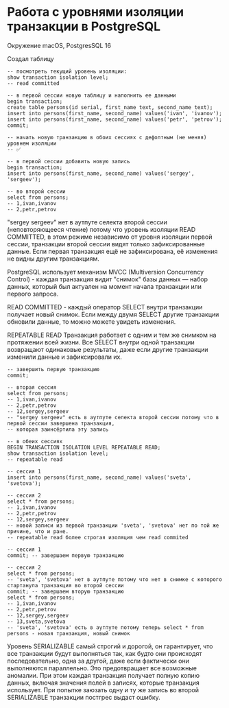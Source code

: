 
# Работа с уровнями изоляции транзакции в PostgreSQL
Окружение macOS, PostgresSQL 16

Создал таблицу
```postgresql
-- посмотреть текущий уровень изоляции: 
show transaction isolation level;
-- read committed

-- в первой сессии новую таблицу и наполнить ее данными
begin transaction;
create table persons(id serial, first_name text, second_name text); 
insert into persons(first_name, second_name) values('ivan', 'ivanov'); 
insert into persons(first_name, second_name) values('petr', 'petrov'); 
commit;

-- начать новую транзакцию в обоих сессиях с дефолтным (не меняя) уровнем изоляции
-- ✅
```

```postgresql
-- в первой сессии добавить новую запись 
begin transaction;
insert into persons(first_name, second_name) values('sergey', 'sergeev');
```

```postgresql
-- во второй сессии 
select from persons;
-- 1,ivan,ivanov
-- 2,petr,petrov 
```
"sergey sergeev" нет в аутпуте селекта второй сессии (неповторяющееся чтение) потому что уровень изоляции READ COMMITTED, в этом режиме
независимо от уровня изоляции первой сессии, транзакции второй сессии видят только зафиксированные данные. 
Если первая транзакция ещё не зафиксирована, её изменения не видны другим транзакциям.


PostgreSQL использует механизм MVCC (Multiversion Concurrency Control) - каждая транзакция видит "снимок" 
базы данных — набор данных, который был актуален на момент начала транзакции или первого запроса.

READ COMMITTED - каждый оператор SELECT внутри транзакции получает новый снимок. 
Если между двумя SELECT другие транзакции обновили данные, то можно можете увидеть изменения.

REPEATABLE READ
Транзакция работает с одним и тем же снимком на протяжении всей жизни.
Все SELECT внутри одной транзакции возвращают одинаковые результаты, 
даже если другие транзакции изменили данные и зафиксировали их.

```postgresql
-- завершить первую транзакцию 
commit; 

-- вторая сессия
select from persons;
-- 1,ivan,ivanov
-- 2,petr,petrov
-- 12,sergey,sergeev
-- "sergey sergeev" есть в аутпуте селекта второй сессии потому что в первой сессии завершена транзакция,  
-- которая заинсёртила эту запись
```

```postgresql
-- в обеих сессиях
BEGIN TRANSACTION ISOLATION LEVEL REPEATABLE READ;
show transaction isolation level;
-- repeatable read

-- сессия 1
insert into persons(first_name, second_name) values('sveta', 'svetova');

-- сессия 2
select * from persons;
-- 1,ivan,ivanov
-- 2,petr,petrov
-- 12,sergey,sergeev
-- новой записи из первой транзакции 'sveta', 'svetova' нет по той же причине, что и ране.
-- repeatable read более строгая изоляция чем read commited

-- сессия 1
commit; -- завершаем первую транзакцию 

-- сессия 2
select * from persons;
-- 'sveta', 'svetova' нет в аутпуте потому что нет в снимке с которого стартанула транзакция во второй сессии
commit; -- завершаем вторую транзакцию 
select * from persons;
-- 1,ivan,ivanov
-- 2,petr,petrov
-- 12,sergey,sergeev
-- 13,sveta,svetova
-- 'sveta', 'svetova' есть в аутпуте потому теперь select * from persons - новая транзакция, новый снимок
```
Уровень SERIALIZABLE самый строгий и дорогой, он гарантирует, что все транзакции будут выполняться так, 
как будто они происходят последовательно, одна за другой, даже если фактически они выполняются параллельно. 
Это предотвращает все возможные аномалии. При этом каждая транзакция получает полную копию данных, 
включая значения полей в записях, которые транзакция использует. 
При попытке заюзать одну и ту же запись во второй SERIALIZABLE транзакции постгрес выдаст ошибку.


